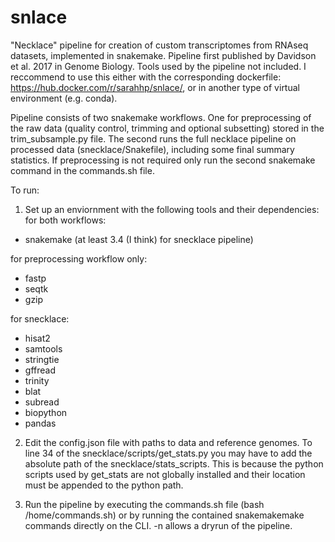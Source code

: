 # snlace

"Necklace" pipeline for creation of custom transcriptomes from RNAseq datasets, implemented in snakemake.  Pipeline first published by Davidson et al. 2017 in Genome Biology.  Tools used by the pipeline not included.  I reccommend to use this either with the corresponding dockerfile: https://hub.docker.com/r/sarahhp/snlace/, or in another type of virtual environment (e.g. conda).  

Pipeline consists of two snakemake workflows.  One for preprocessing of the raw data (quality control, trimming and optional subsetting) stored in the trim_subsample.py file.  The second runs the full necklace pipeline on processed data (snecklace/Snakefile), including some final summary statistics.  If preprocessing is not required only run the second snakemake command in the commands.sh file. 

To run:

1. Set up an enviornment with the following tools and their dependencies:
  for both workflows: 
  - snakemake (at least 3.4 (I think) for snecklace pipeline) 

  for preprocessing workflow only: 
  - fastp 
  - seqtk
  - gzip

  for snecklace: 
  - hisat2 
  - samtools 
  - stringtie 
  - gffread 
  - trinity 
  - blat 
  - subread 
  - biopython 
  - pandas

2. Edit the config.json file with paths to data and reference genomes.  To line 34 of the snecklace/scripts/get_stats.py you may have to add the absolute path of the snecklace/stats_scripts.  This is because the python scripts used by get_stats are not globally installed and their location must be appended to the python path.   

3. Run the pipeline by executing the commands.sh file (bash /home/commands.sh) or by running the contained snakemakemake commands directly on the CLI.  -n allows a dryrun of the pipeline.  


